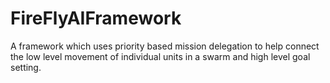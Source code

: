 # FireFlyAIFramework
A framework which uses priority based mission delegation to help connect the low level movement of individual units in a swarm and high level goal setting.
